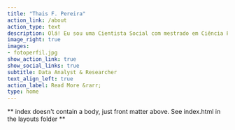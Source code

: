 ```yaml
---
title: "Thais F. Pereira"
action_link: /about
action_type: text
description: Olá! Eu sou uma Cientista Social com mestrado em Ciência Política pela Universidade de São Paulo (USP). Esse é o meu site portifólio, construído com a linguagem de programação R, pretendo usar esse espaço para publicar projetos pessoais de análise de dados e na seção de blog anotações e resumos de conteúdos estudados.
image_right: true
images: 
- fotoperfil.jpg
show_action_link: true
show_social_links: true
subtitle: Data Analyst & Researcher
text_align_left: true
action_label: Read More &rarr;
type: home
---
```


** index doesn't contain a body, just front matter above.
See index.html in the layouts folder **